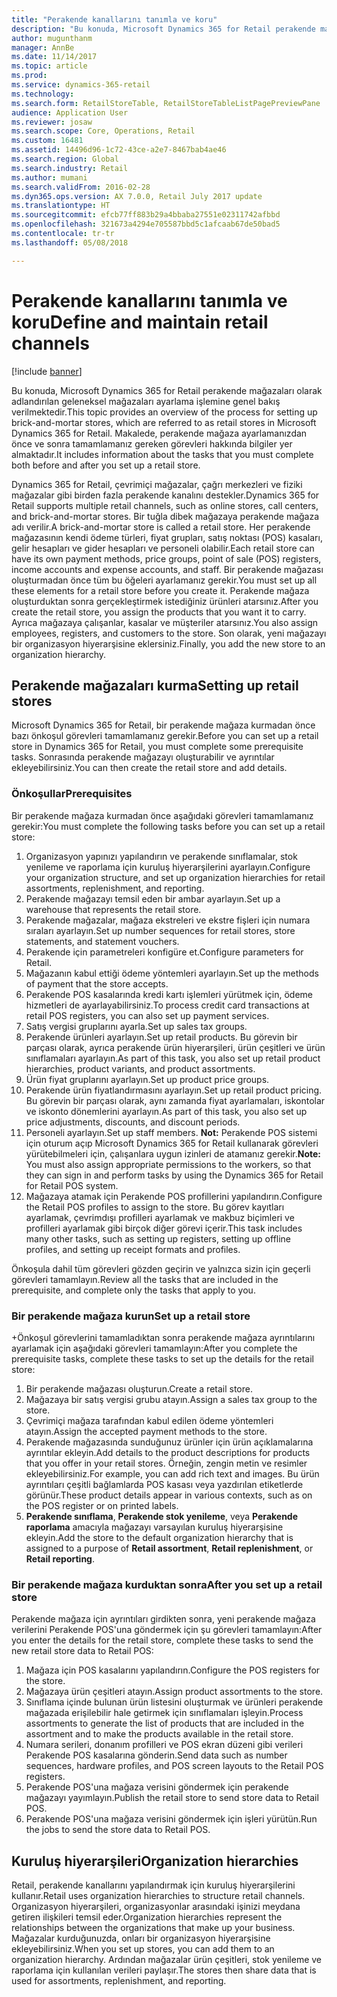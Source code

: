 ```yaml
---
title: "Perakende kanallarını tanımla ve koru"
description: "Bu konuda, Microsoft Dynamics 365 for Retail perakende mağazaları olarak adlandırılan geleneksel mağazaları ayarlama işlemine genel bakış verilmektedir. Makalede, perakende mağaza ayarlamanızdan önce ve sonra tamamlamanız gereken görevleri hakkında bilgiler yer almaktadır."
author: mugunthanm
manager: AnnBe
ms.date: 11/14/2017
ms.topic: article
ms.prod: 
ms.service: dynamics-365-retail
ms.technology: 
ms.search.form: RetailStoreTable, RetailStoreTableListPagePreviewPane
audience: Application User
ms.reviewer: josaw
ms.search.scope: Core, Operations, Retail
ms.custom: 16481
ms.assetid: 14496d96-1c72-43ce-a2e7-8467bab4ae46
ms.search.region: Global
ms.search.industry: Retail
ms.author: mumani
ms.search.validFrom: 2016-02-28
ms.dyn365.ops.version: AX 7.0.0, Retail July 2017 update
ms.translationtype: HT
ms.sourcegitcommit: efcb77ff883b29a4bbaba27551e02311742afbbd
ms.openlocfilehash: 321673a4294e705587bbd5c1afcaab67de50bad5
ms.contentlocale: tr-tr
ms.lasthandoff: 05/08/2018

---
```


# <a name="define-and-maintain-retail-channels"></a><span data-ttu-id="5f221-104">Perakende kanallarını tanımla ve koru</span><span class="sxs-lookup"><span data-stu-id="5f221-104">Define and maintain retail channels</span></span>

[!include [banner](includes/banner.md)]

<span data-ttu-id="5f221-105">Bu konuda, Microsoft Dynamics 365 for Retail perakende mağazaları olarak adlandırılan geleneksel mağazaları ayarlama işlemine genel bakış verilmektedir.</span><span class="sxs-lookup"><span data-stu-id="5f221-105">This topic provides an overview of the process for setting up brick-and-mortar stores, which are referred to as retail stores in Microsoft Dynamics 365 for Retail.</span></span> <span data-ttu-id="5f221-106">Makalede, perakende mağaza ayarlamanızdan önce ve sonra tamamlamanız gereken görevleri hakkında bilgiler yer almaktadır.</span><span class="sxs-lookup"><span data-stu-id="5f221-106">It includes information about the tasks that you must complete both before and after you set up a retail store.</span></span>

<span data-ttu-id="5f221-107">Dynamics 365 for Retail, çevrimiçi mağazalar, çağrı merkezleri ve fiziki mağazalar gibi birden fazla perakende kanalını destekler.</span><span class="sxs-lookup"><span data-stu-id="5f221-107">Dynamics 365 for Retail supports multiple retail channels, such as online stores, call centers, and brick-and-mortar stores.</span></span> <span data-ttu-id="5f221-108">Bir tuğla dibek mağazaya perakende mağaza adı verilir.</span><span class="sxs-lookup"><span data-stu-id="5f221-108">A brick-and-mortar store is called a retail store.</span></span> <span data-ttu-id="5f221-109">Her perakende mağazasının kendi ödeme türleri, fiyat grupları, satış noktası (POS) kasaları, gelir hesapları ve gider hesapları ve personeli olabilir.</span><span class="sxs-lookup"><span data-stu-id="5f221-109">Each retail store can have its own payment methods, price groups, point of sale (POS) registers, income accounts and expense accounts, and staff.</span></span> <span data-ttu-id="5f221-110">Bir perakende mağazası oluşturmadan önce tüm bu öğeleri ayarlamanız gerekir.</span><span class="sxs-lookup"><span data-stu-id="5f221-110">You must set up all these elements for a retail store before you create it.</span></span> <span data-ttu-id="5f221-111">Perakende mağaza oluşturduktan sonra gerçekleştirmek istediğiniz ürünleri atarsınız.</span><span class="sxs-lookup"><span data-stu-id="5f221-111">After you create the retail store, you assign the products that you want it to carry.</span></span> <span data-ttu-id="5f221-112">Ayrıca mağazaya çalışanlar, kasalar ve müşteriler atarsınız.</span><span class="sxs-lookup"><span data-stu-id="5f221-112">You also assign employees, registers, and customers to the store.</span></span> <span data-ttu-id="5f221-113">Son olarak, yeni mağazayı bir organizasyon hiyerarşisine eklersiniz.</span><span class="sxs-lookup"><span data-stu-id="5f221-113">Finally, you add the new store to an organization hierarchy.</span></span>

## <a name="setting-up-retail-stores"></a><span data-ttu-id="5f221-114">Perakende mağazaları kurma</span><span class="sxs-lookup"><span data-stu-id="5f221-114">Setting up retail stores</span></span>
<span data-ttu-id="5f221-115">Microsoft Dynamics 365 for Retail, bir perakende mağaza kurmadan önce bazı önkoşul görevleri tamamlamanız gerekir.</span><span class="sxs-lookup"><span data-stu-id="5f221-115">Before you can set up a retail store in Dynamics 365 for Retail, you must complete some prerequisite tasks.</span></span> <span data-ttu-id="5f221-116">Sonrasında perakende mağazayı oluşturabilir ve ayrıntılar ekleyebilirsiniz.</span><span class="sxs-lookup"><span data-stu-id="5f221-116">You can then create the retail store and add details.</span></span>

### <a name="prerequisites"></a><span data-ttu-id="5f221-117">Önkoşullar</span><span class="sxs-lookup"><span data-stu-id="5f221-117">Prerequisites</span></span>

<span data-ttu-id="5f221-118">Bir perakende mağaza kurmadan önce aşağıdaki görevleri tamamlamanız gerekir:</span><span class="sxs-lookup"><span data-stu-id="5f221-118">You must complete the following tasks before you can set up a retail store:</span></span>

1.  <span data-ttu-id="5f221-119">Organizasyon yapınızı yapılandırın ve perakende sınıflamalar, stok yenileme ve raporlama için kuruluş hiyerarşilerini ayarlayın.</span><span class="sxs-lookup"><span data-stu-id="5f221-119">Configure your organization structure, and set up organization hierarchies for retail assortments, replenishment, and reporting.</span></span>
2.  <span data-ttu-id="5f221-120">Perakende mağazayı temsil eden bir ambar ayarlayın.</span><span class="sxs-lookup"><span data-stu-id="5f221-120">Set up a warehouse that represents the retail store.</span></span>
3.  <span data-ttu-id="5f221-121">Perakende mağazalar, mağaza ekstreleri ve ekstre fişleri için numara sıraları ayarlayın.</span><span class="sxs-lookup"><span data-stu-id="5f221-121">Set up number sequences for retail stores, store statements, and statement vouchers.</span></span>
4.  <span data-ttu-id="5f221-122">Perakende için parametreleri konfigüre et.</span><span class="sxs-lookup"><span data-stu-id="5f221-122">Configure parameters for Retail.</span></span>
5.  <span data-ttu-id="5f221-123">Mağazanın kabul ettiği ödeme yöntemleri ayarlayın.</span><span class="sxs-lookup"><span data-stu-id="5f221-123">Set up the methods of payment that the store accepts.</span></span>
6.  <span data-ttu-id="5f221-124">Perakende POS kasalarında kredi kartı işlemleri yürütmek için, ödeme hizmetleri de ayarlayabilirsiniz.</span><span class="sxs-lookup"><span data-stu-id="5f221-124">To process credit card transactions at retail POS registers, you can also set up payment services.</span></span>
7.  <span data-ttu-id="5f221-125">Satış vergisi gruplarını ayarla.</span><span class="sxs-lookup"><span data-stu-id="5f221-125">Set up sales tax groups.</span></span>
8.  <span data-ttu-id="5f221-126">Perakende ürünleri ayarlayın.</span><span class="sxs-lookup"><span data-stu-id="5f221-126">Set up retail products.</span></span> <span data-ttu-id="5f221-127">Bu görevin bir parçası olarak, ayrıca perakende ürün hiyerarşileri, ürün çeşitleri ve ürün sınıflamaları ayarlayın.</span><span class="sxs-lookup"><span data-stu-id="5f221-127">As part of this task, you also set up retail product hierarchies, product variants, and product assortments.</span></span>
9.  <span data-ttu-id="5f221-128">Ürün fiyat gruplarını ayarlayın.</span><span class="sxs-lookup"><span data-stu-id="5f221-128">Set up product price groups.</span></span>
10. <span data-ttu-id="5f221-129">Perakende ürün fiyatlandırmasını ayarlayın.</span><span class="sxs-lookup"><span data-stu-id="5f221-129">Set up retail product pricing.</span></span> <span data-ttu-id="5f221-130">Bu görevin bir parçası olarak, aynı zamanda fiyat ayarlamaları, iskontolar ve iskonto dönemlerini ayarlayın.</span><span class="sxs-lookup"><span data-stu-id="5f221-130">As part of this task, you also set up price adjustments, discounts, and discount periods.</span></span>
11. <span data-ttu-id="5f221-131">Personeli ayarlayın.</span><span class="sxs-lookup"><span data-stu-id="5f221-131">Set up staff members.</span></span> <span data-ttu-id="5f221-132">**Not:** Perakende POS sistemi için oturum açıp Microsoft Dynamics 365 for Retail kullanarak görevleri yürütebilmeleri için, çalışanlara uygun izinleri de atamanız gerekir.</span><span class="sxs-lookup"><span data-stu-id="5f221-132">**Note:** You must also assign appropriate permissions to the workers, so that they can sign in and perform tasks by using the Dynamics 365 for Retail for Retail POS system.</span></span>
12. <span data-ttu-id="5f221-133">Mağazaya atamak için Perakende POS profillerini yapılandırın.</span><span class="sxs-lookup"><span data-stu-id="5f221-133">Configure the Retail POS profiles to assign to the store.</span></span> <span data-ttu-id="5f221-134">Bu görev kayıtları ayarlamak, çevrimdışı profilleri ayarlamak ve makbuz biçimleri ve profilleri ayarlamak gibi birçok diğer görevi içerir.</span><span class="sxs-lookup"><span data-stu-id="5f221-134">This task includes many other tasks, such as setting up registers, setting up offline profiles, and setting up receipt formats and profiles.</span></span>

<span data-ttu-id="5f221-135">Önkoşula dahil tüm görevleri gözden geçirin ve yalnızca sizin için geçerli görevleri tamamlayın.</span><span class="sxs-lookup"><span data-stu-id="5f221-135">Review all the tasks that are included in the prerequisite, and complete only the tasks that apply to you.</span></span>

### <a name="set-up-a-retail-store"></a><span data-ttu-id="5f221-136">Bir perakende mağaza kurun</span><span class="sxs-lookup"><span data-stu-id="5f221-136">Set up a retail store</span></span>

<span data-ttu-id="5f221-137">+Önkoşul görevlerini tamamladıktan sonra perakende mağaza ayrıntılarını ayarlamak için aşağıdaki görevleri tamamlayın:</span><span class="sxs-lookup"><span data-stu-id="5f221-137">After you complete the prerequisite tasks, complete these tasks to set up the details for the retail store:</span></span>

1.  <span data-ttu-id="5f221-138">Bir perakende mağazası oluşturun.</span><span class="sxs-lookup"><span data-stu-id="5f221-138">Create a retail store.</span></span>
2.  <span data-ttu-id="5f221-139">Mağazaya bir satış vergisi grubu atayın.</span><span class="sxs-lookup"><span data-stu-id="5f221-139">Assign a sales tax group to the store.</span></span>
3.  <span data-ttu-id="5f221-140">Çevrimiçi mağaza tarafından kabul edilen ödeme yöntemleri atayın.</span><span class="sxs-lookup"><span data-stu-id="5f221-140">Assign the accepted payment methods to the store.</span></span>
4.  <span data-ttu-id="5f221-141">Perakende mağazasında sunduğunuz ürünler için ürün açıklamalarına ayrıntılar ekleyin.</span><span class="sxs-lookup"><span data-stu-id="5f221-141">Add details to the product descriptions for products that you offer in your retail stores.</span></span> <span data-ttu-id="5f221-142">Örneğin, zengin metin ve resimler ekleyebilirsiniz.</span><span class="sxs-lookup"><span data-stu-id="5f221-142">For example, you can add rich text and images.</span></span> <span data-ttu-id="5f221-143">Bu ürün ayrıntıları çeşitli bağlamlarda POS kasası veya yazdırılan etiketlerde görünür.</span><span class="sxs-lookup"><span data-stu-id="5f221-143">These product details appear in various contexts, such as on the POS register or on printed labels.</span></span>
5.  <span data-ttu-id="5f221-144">**Perakende sınıflama**, **Perakende stok yenileme**, veya **Perakende raporlama** amacıyla mağazayı varsayılan kuruluş hiyerarşisine ekleyin.</span><span class="sxs-lookup"><span data-stu-id="5f221-144">Add the store to the default organization hierarchy that is assigned to a purpose of **Retail assortment**, **Retail replenishment**, or **Retail reporting**.</span></span>

### <a name="after-you-set-up-a-retail-store"></a><span data-ttu-id="5f221-145">Bir perakende mağaza kurduktan sonra</span><span class="sxs-lookup"><span data-stu-id="5f221-145">After you set up a retail store</span></span>

<span data-ttu-id="5f221-146">Perakende mağaza için ayrıntıları girdikten sonra, yeni perakende mağaza verilerini Perakende POS'una göndermek için şu görevleri tamamlayın:</span><span class="sxs-lookup"><span data-stu-id="5f221-146">After you enter the details for the retail store, complete these tasks to send the new retail store data to Retail POS:</span></span>

1.  <span data-ttu-id="5f221-147">Mağaza için POS kasalarını yapılandırın.</span><span class="sxs-lookup"><span data-stu-id="5f221-147">Configure the POS registers for the store.</span></span>
2.  <span data-ttu-id="5f221-148">Mağazaya ürün çeşitleri atayın.</span><span class="sxs-lookup"><span data-stu-id="5f221-148">Assign product assortments to the store.</span></span>
3.  <span data-ttu-id="5f221-149">Sınıflama içinde bulunan ürün listesini oluşturmak ve ürünleri perakende mağazada erişilebilir hale getirmek için sınıflamaları işleyin.</span><span class="sxs-lookup"><span data-stu-id="5f221-149">Process assortments to generate the list of products that are included in the assortment and to make the products available in the retail store.</span></span>
4.  <span data-ttu-id="5f221-150">Numara serileri, donanım profilleri ve POS ekran düzeni gibi verileri Perakende POS kasalarına gönderin.</span><span class="sxs-lookup"><span data-stu-id="5f221-150">Send data such as number sequences, hardware profiles, and POS screen layouts to the Retail POS registers.</span></span>
5.  <span data-ttu-id="5f221-151">Perakende POS'una mağaza verisini göndermek için perakende mağazayı yayımlayın.</span><span class="sxs-lookup"><span data-stu-id="5f221-151">Publish the retail store to send store data to Retail POS.</span></span>
6.  <span data-ttu-id="5f221-152">Perakende POS'una mağaza verisini göndermek için işleri yürütün.</span><span class="sxs-lookup"><span data-stu-id="5f221-152">Run the jobs to send the store data to Retail POS.</span></span>

## <a name="organization-hierarchies"></a><span data-ttu-id="5f221-153">Kuruluş hiyerarşileri</span><span class="sxs-lookup"><span data-stu-id="5f221-153">Organization hierarchies</span></span>
<span data-ttu-id="5f221-154">Retail, perakende kanallarını yapılandırmak için kuruluş hiyerarşilerini kullanır.</span><span class="sxs-lookup"><span data-stu-id="5f221-154">Retail uses organization hierarchies to structure retail channels.</span></span> <span data-ttu-id="5f221-155">Organizasyon hiyerarşileri, organizasyonlar arasındaki işinizi meydana getiren ilişkileri temsil eder.</span><span class="sxs-lookup"><span data-stu-id="5f221-155">Organization hierarchies represent the relationships between the organizations that make up your business.</span></span> <span data-ttu-id="5f221-156">Mağazalar kurduğunuzda, onları bir organizasyon hiyerarşisine ekleyebilirsiniz.</span><span class="sxs-lookup"><span data-stu-id="5f221-156">When you set up stores, you can add them to an organization hierarchy.</span></span> <span data-ttu-id="5f221-157">Ardından mağazalar ürün çeşitleri, stok yenileme ve raporlama için kullanılan verileri paylaşır.</span><span class="sxs-lookup"><span data-stu-id="5f221-157">The stores then share data that is used for assortments, replenishment, and reporting.</span></span>




